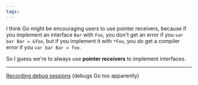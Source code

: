 ```yaml
---
tags:
---
```


I think Go might be encouraging users to use pointer receivers, because if you implement an interface `Bar` with `Foo`, you don't get an error if you `var bar Bar = &foo`, but if you implement it with `*Foo`, you _do_ get a compiler error if you `var bar Bar = foo`.

So I guess we're to always use **pointer receivers** to implement interfaces.

---

[Recording debug sessions](https://rr-project.org/) (debugs Go too apparently)